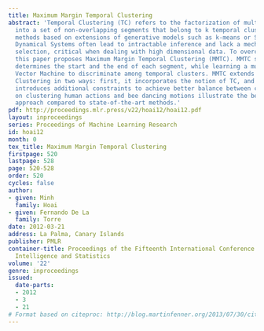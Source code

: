 ```yaml
---
title: Maximum Margin Temporal Clustering
abstract: 'Temporal Clustering (TC) refers to the factorization of multiple time series
  into a set of non-overlapping segments that belong to k temporal clusters. Existing
  methods based on extensions of generative models such as k-means or Switching Linear
  Dynamical Systems often lead to intractable inference and lack a mechanism for feature
  selection, critical when dealing with high dimensional data. To overcome these limitations,
  this paper proposes Maximum Margin Temporal Clustering (MMTC). MMTC simultaneously
  determines the start and the end of each segment, while learning a multi-class Support
  Vector Machine to discriminate among temporal clusters. MMTC extends Maximum Margin
  Clustering in two ways: first, it incorporates the notion of TC, and second, it
  introduces additional constraints to achieve better balance between clusters. Experiments
  on clustering human actions and bee dancing motions illustrate the benefits of our
  approach compared to state-of-the-art methods.'
pdf: http://proceedings.mlr.press/v22/hoai12/hoai12.pdf
layout: inproceedings
series: Proceedings of Machine Learning Research
id: hoai12
month: 0
tex_title: Maximum Margin Temporal Clustering
firstpage: 520
lastpage: 528
page: 520-528
order: 520
cycles: false
author:
- given: Minh
  family: Hoai
- given: Fernando De La
  family: Torre
date: 2012-03-21
address: La Palma, Canary Islands
publisher: PMLR
container-title: Proceedings of the Fifteenth International Conference on Artificial
  Intelligence and Statistics
volume: '22'
genre: inproceedings
issued:
  date-parts:
  - 2012
  - 3
  - 21
# Format based on citeproc: http://blog.martinfenner.org/2013/07/30/citeproc-yaml-for-bibliographies/
---
```

